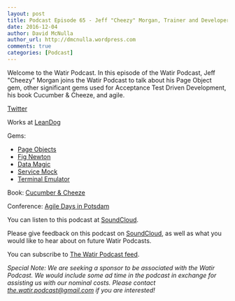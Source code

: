 ```yaml
---
layout: post
title: Podcast Episode 65 - Jeff "Cheezy" Morgan, Trainer and Developer
date: 2016-12-04
author: David McNulla
author_url: http://dmcnulla.wordpress.com
comments: true
categories: [Podcast]
---
```


Welcome to the Watir Podcast. In this episode of the Watir Podcast, Jeff "Cheezy" Morgan joins the Watir Podcast to talk about his Page Object gem, other significant gems used for Acceptance Test Driven Development, his book Cucumber & Cheeze, and agile.

[Twitter](https://twitter.com/chzy)

Works at [LeanDog](http://www.leandog.com/organizational-design/)

Gems:
* [Page Objects](https://github.com/cheezy/page-object)
* [Fig Newton](https://github.com/cheezy/fig_newton)
* [Data Magic](https://github.com/cheezy/page-object)
* [Service Mock](https://github.com/cheezy/service_mock)
* [Terminal Emulator](https://github.com/cheezy/te3270)

Book: [Cucumber & Cheeze](https://leanpub.com/cucumber_and_cheese)

Conference: [Agile Days in Potsdam](http://www.agiletestingdays.com/program-2016/)


You can listen to this podcast at [SoundCloud](https://soundcloud.com/the-watir-podcast/episode-65).
<!--more-->
Please give feedback on this podcast on [SoundCloud](https://soundcloud.com/the-watir-podcast/episode-65), as well as what you would like to hear about on future Watir Podcasts.

You can subscribe to [The Watir Podcast feed](http://feeds.soundcloud.com/users/soundcloud:users:248873479/sounds.rss).

*Special Note: We are seeking a sponsor to be associated with the Watir Podcast. We would include some ad time in the podcast in exchange for assisting us with our nominal costs. Please contact the.watir.podcast@gmail.com if you are interested!*
